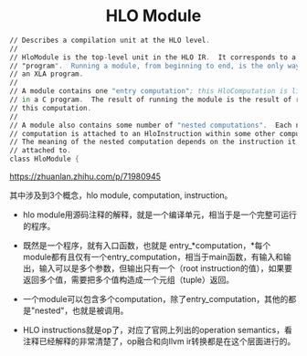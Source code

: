<h1 align="center">HLO Module</h1>




```asm
// Describes a compilation unit at the HLO level.
//
// HloModule is the top-level unit in the HLO IR.  It corresponds to a whole
// "program".  Running a module, from beginning to end, is the only way to run
// an XLA program.
//
// A module contains one "entry computation"; this HloComputation is like main()
// in a C program.  The result of running the module is the result of running
// this computation.
//
// A module also contains some number of "nested computations".  Each nested
// computation is attached to an HloInstruction within some other computation.
// The meaning of the nested computation depends on the instruction it's
// attached to.
class HloModule {
```



https://zhuanlan.zhihu.com/p/71980945

其中涉及到3个概念，hlo module, computation, instruction。

- hlo module用源码注释的解释，就是一个编译单元，相当于是一个完整可运行的程序。

- 既然是一个程序，就有入口函数，也就是 entry_*computation，*每个module都有且仅有一个entry_computation，相当于main函数，有输入和输出，输入可以是多个参数，但输出只有一个（root instruction的值），如果要返回多个值，需要把多个值构造成一个元组（tuple）返回。

- 一个module可以包含多个computation，除了entry_computation，其他的都是"nested"，也就是被调用。

- HLO instructions就是op了，对应了官网上列出的operation semantics，看注释已经解释的非常清楚了，op融合和向llvm ir转换都是在这个层面进行的。

  



